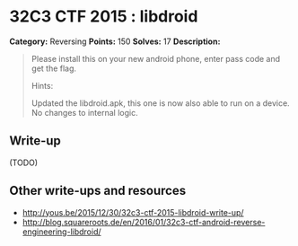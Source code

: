# 32C3 CTF 2015 : libdroid

**Category:** Reversing
**Points:** 150
**Solves:** 17
**Description:**

> Please install this on your new android phone, enter pass code and get the flag.
> 
> 
> Hints:
> 
> Updated the libdroid.apk, this one is now also able to run on a device. No changes to internal logic.


## Write-up

(TODO)

## Other write-ups and resources

* <http://yous.be/2015/12/30/32c3-ctf-2015-libdroid-write-up/>
* <http://blog.squareroots.de/en/2016/01/32c3-ctf-android-reverse-engineering-libdroid/>
